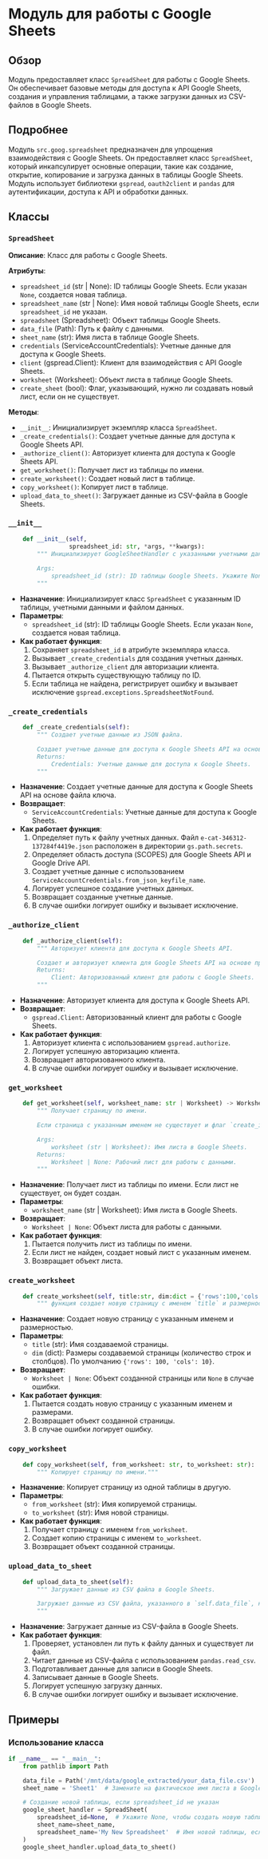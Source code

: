 # Модуль для работы с Google Sheets
## Обзор

Модуль предоставляет класс `SpreadSheet` для работы с Google Sheets. Он обеспечивает базовые методы для доступа к API Google Sheets, создания и управления таблицами, а также загрузки данных из CSV-файлов в Google Sheets.

## Подробнее

Модуль `src.goog.spreadsheet` предназначен для упрощения взаимодействия с Google Sheets. Он предоставляет класс `SpreadSheet`, который инкапсулирует основные операции, такие как создание, открытие, копирование и загрузка данных в таблицы Google Sheets. Модуль использует библиотеки `gspread`, `oauth2client` и `pandas` для аутентификации, доступа к API и обработки данных.

## Классы

### `SpreadSheet`

**Описание**: Класс для работы с Google Sheets.

**Атрибуты**:
- `spreadsheet_id` (str | None): ID таблицы Google Sheets. Если указан `None`, создается новая таблица.
- `spreadsheet_name` (str | None): Имя новой таблицы Google Sheets, если `spreadsheet_id` не указан.
- `spreadsheet` (Spreadsheet): Объект таблицы Google Sheets.
- `data_file` (Path): Путь к файлу с данными.
- `sheet_name` (str): Имя листа в таблице Google Sheets.
- `credentials` (ServiceAccountCredentials): Учетные данные для доступа к Google Sheets.
- `client` (gspread.Client): Клиент для взаимодействия с API Google Sheets.
- `worksheet` (Worksheet): Объект листа в таблице Google Sheets.
- `create_sheet` (bool): Флаг, указывающий, нужно ли создавать новый лист, если он не существует.

**Методы**:
- `__init__`: Инициализирует экземпляр класса `SpreadSheet`.
- `_create_credentials()`: Создает учетные данные для доступа к Google Sheets API.
- `_authorize_client()`: Авторизует клиента для доступа к Google Sheets API.
- `get_worksheet()`: Получает лист из таблицы по имени.
- `create_worksheet()`: Создает новый лист в таблице.
- `copy_worksheet()`: Копирует лист в таблице.
- `upload_data_to_sheet()`: Загружает данные из CSV-файла в Google Sheets.

### `__init__`
```python
    def __init__(self, 
                 spreadsheet_id: str, *args, **kwargs):
        """ Инициализирует GoogleSheetHandler с указанными учетными данными и файлом данных.
        
        Args:
            spreadsheet_id (str): ID таблицы Google Sheets. Укажите None, чтобы создать новую таблицу.
        """
```
- **Назначение**: Инициализирует класс `SpreadSheet` с указанным ID таблицы, учетными данными и файлом данных.
- **Параметры**:
    - `spreadsheet_id` (str): ID таблицы Google Sheets. Если указан `None`, создается новая таблица.
- **Как работает функция**:
    1. Сохраняет `spreadsheet_id` в атрибуте экземпляра класса.
    2. Вызывает `_create_credentials` для создания учетных данных.
    3. Вызывает `_authorize_client` для авторизации клиента.
    4. Пытается открыть существующую таблицу по ID.
    5. Если таблица не найдена, регистрирует ошибку и вызывает исключение `gspread.exceptions.SpreadsheetNotFound`.

### `_create_credentials`
```python
    def _create_credentials(self):
        """ Создает учетные данные из JSON файла.

        Создает учетные данные для доступа к Google Sheets API на основе файла ключа.
        Returns:
            Credentials: Учетные данные для доступа к Google Sheets.
        """
```
- **Назначение**: Создает учетные данные для доступа к Google Sheets API на основе файла ключа.
- **Возвращает**:
    - `ServiceAccountCredentials`: Учетные данные для доступа к Google Sheets.
- **Как работает функция**:
    1. Определяет путь к файлу учетных данных. Файл `e-cat-346312-137284f4419e.json` расположен в директории `gs.path.secrets`.
    2. Определяет область доступа (SCOPES) для Google Sheets API и Google Drive API.
    3. Создает учетные данные с использованием `ServiceAccountCredentials.from_json_keyfile_name`.
    4. Логирует успешное создание учетных данных.
    5. Возвращает созданные учетные данные.
    6. В случае ошибки логирует ошибку и вызывает исключение.

### `_authorize_client`
```python
    def _authorize_client(self):
        """ Авторизует клиента для доступа к Google Sheets API.

        Создает и авторизует клиента для Google Sheets API на основе предоставленных учетных данных.
        Returns:
            Client: Авторизованный клиент для работы с Google Sheets.
        """
```
- **Назначение**: Авторизует клиента для доступа к Google Sheets API.
- **Возвращает**:
    - `gspread.Client`: Авторизованный клиент для работы с Google Sheets.
- **Как работает функция**:
    1. Авторизует клиента с использованием `gspread.authorize`.
    2. Логирует успешную авторизацию клиента.
    3. Возвращает авторизованного клиента.
    4. В случае ошибки логирует ошибку и вызывает исключение.

### `get_worksheet`
```python
    def get_worksheet(self, worksheet_name: str | Worksheet) -> Worksheet | None:
        """ Получает страницу по имени.

        Если страница с указанным именем не существует и флаг `create_if_not_present` установлен в True, создается новая страница.

        Args:
            worksheet (str | Worksheet): Имя листа в Google Sheets.
        Returns:
            Worksheet | None: Рабочий лист для работы с данными.
        """
```
- **Назначение**: Получает лист из таблицы по имени. Если лист не существует, он будет создан.
- **Параметры**:
    - `worksheet_name` (str | Worksheet): Имя листа в Google Sheets.
- **Возвращает**:
    - `Worksheet | None`: Объект листа для работы с данными.
- **Как работает функция**:
    1. Пытается получить лист из таблицы по имени.
    2. Если лист не найден, создает новый лист с указанным именем.
    3. Возвращает объект листа.

### `create_worksheet`
```python
    def create_worksheet(self, title:str, dim:dict = {'rows':100,'cols':10}) -> Worksheet | None:
        """ функция создает новую страницу с именем `title` и размерностью `dim`"""
```
- **Назначение**: Создает новую страницу с указанным именем и размерностью.
- **Параметры**:
    - `title` (str): Имя создаваемой страницы.
    - `dim` (dict): Размеры создаваемой страницы (количество строк и столбцов). По умолчанию `{'rows': 100, 'cols': 10}`.
- **Возвращает**:
    - `Worksheet | None`: Объект созданной страницы или `None` в случае ошибки.
- **Как работает функция**:
    1. Пытается создать новую страницу с указанным именем и размерами.
    2. Возвращает объект созданной страницы.
    3. В случае ошибки логирует ошибку.

### `copy_worksheet`
```python
    def copy_worksheet(self, from_worksheet: str, to_worksheet: str):
        """ Копирует страницу по имени."""
```
- **Назначение**: Копирует страницу из одной таблицы в другую.
- **Параметры**:
    - `from_worksheet` (str): Имя копируемой страницы.
    - `to_worksheet` (str): Имя новой страницы.
- **Как работает функция**:
    1. Получает страницу с именем `from_worksheet`.
    2. Создает копию страницы с именем `to_worksheet`.
    3. Возвращает объект созданной страницы.

### `upload_data_to_sheet`
```python
    def upload_data_to_sheet(self):
        """ Загружает данные из CSV файла в Google Sheets.

        Загружает данные из CSV файла, указанного в `self.data_file`, на указанный лист в Google Sheets.
        """
```
- **Назначение**: Загружает данные из CSV-файла в Google Sheets.
- **Как работает функция**:
    1. Проверяет, установлен ли путь к файлу данных и существует ли файл.
    2. Читает данные из CSV-файла с использованием `pandas.read_csv`.
    3. Подготавливает данные для записи в Google Sheets.
    4. Записывает данные в Google Sheets.
    5. Логирует успешную загрузку данных.
    6. В случае ошибки логирует ошибку и вызывает исключение.

## Примеры

### Использование класса
```python
if __name__ == "__main__":
    from pathlib import Path

    data_file = Path('/mnt/data/google_extracted/your_data_file.csv')  # Замените на фактический файл данных
    sheet_name = 'Sheet1'  # Замените на фактическое имя листа в Google Sheets

    # Создание новой таблицы, если spreadsheet_id не указан
    google_sheet_handler = SpreadSheet(
        spreadsheet_id=None,  # Укажите None, чтобы создать новую таблицу
        sheet_name=sheet_name,
        spreadsheet_name='My New Spreadsheet'  # Имя новой таблицы, если spreadsheet_id не указан
    )
    google_sheet_handler.upload_data_to_sheet()